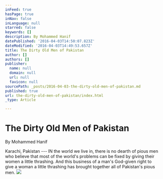 ```yaml
---
inFeed: true
hasPage: true
inNav: false
inLanguage: null
starred: false
keywords: []
description: By Mohammed Hanif
datePublished: '2016-04-03T14:50:07.823Z'
dateModified: '2016-04-03T14:49:53.657Z'
title: The Dirty Old Men of Pakistan
author: []
authors: []
publisher:
  name: null
  domain: null
  url: null
  favicon: null
sourcePath: _posts/2016-04-03-the-dirty-old-men-of-pakistan.md
published: true
url: the-dirty-old-men-of-pakistan/index.html
_type: Article

---
```

# The Dirty Old Men of Pakistan

By Mohammed Hanif

Karachi, Pakistan --- IN the world we live in, there is no dearth of pious men who believe that most of the world's problems can be fixed by giving their women a little thrashing. And this business of a man's God-given right to give a woman a little thrashing has brought together all of Pakistan's pious men.
![](https://the-grid-user-content.s3-us-west-2.amazonaws.com/cc5358a8-b6ff-4d35-bdc5-0fdb14567161.jpg)